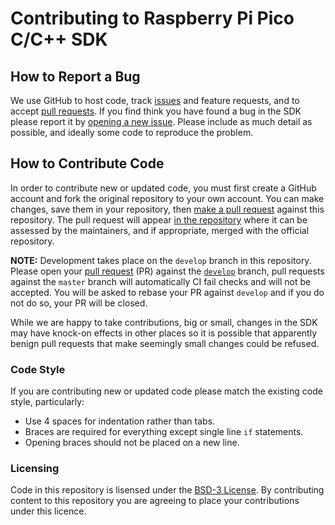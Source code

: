 # Contributing to Raspberry Pi Pico C/C++ SDK

## How to Report a Bug

We use GitHub to host code, track [issues](https://github.com/raspberrypi/pico-sdk/issues) and feature requests, and to accept [pull requests](https://github.com/raspberrypi/pico-sdk/pulls). If you find think you have found a bug in the SDK please report it by [opening a new issue](https://github.com/raspberrypi/pico-sdk/issues/new). Please include as much detail as possible, and ideally some code to reproduce the problem.

## How to Contribute Code

In order to contribute new or updated code, you must first create a GitHub account and fork the original repository to your own account. You can make changes, save them in your repository, then [make a pull request](https://docs.github.com/en/github/collaborating-with-pull-requests/proposing-changes-to-your-work-with-pull-requests/creating-a-pull-request-from-a-fork) against this repository. The pull request will appear [in the repository](https://github.com/raspberrypi/pico-sdk/pulls) where it can be assessed by the maintainers, and if appropriate, merged with the official repository.

**NOTE:** Development takes place on the `develop` branch in this repository. Please open your [pull request](https://github.com/raspberrypi/pico-sdk/pulls) (PR) against the [`develop`](https://github.com/raspberrypi/pico-sdk/tree/develop) branch, pull requests against the `master` branch will automatically CI fail checks and will not be accepted. You will be asked to rebase your PR against `develop` and if you do not do so, your PR will be closed.

While we are happy to take contributions, big or small, changes in the SDK may have knock-on effects in other places so it is possible that apparently benign pull requests that make seemingly small changes could be refused. 

### Code Style

If you are contributing new or updated code please match the existing code style, particularly:

* Use 4 spaces for indentation rather than tabs.
* Braces are required for everything except single line `if` statements.
* Opening braces should not be placed on a new line.

### Licensing 

Code in this repository is lisensed under the [BSD-3 License](LICENSE.TXT). By contributing content to this repository you are agreeing to place your contributions under this licence.
